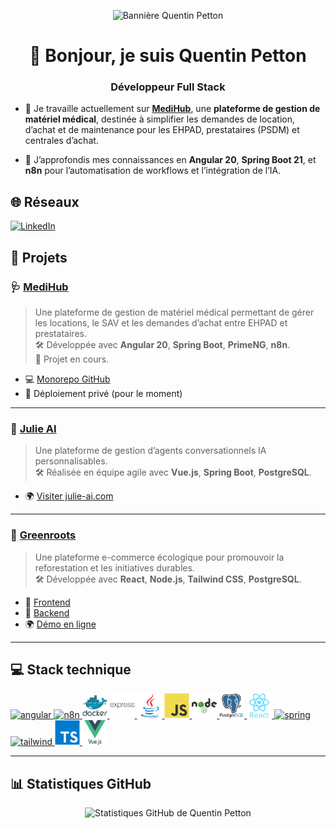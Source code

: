<p align="center">
  <img src="[https://i.postimg.cc/.../ma-banniere.png](https://i.postimg.cc/x8p2gMfG/Banniere-Quentin-Petton-Github.png)" alt="Bannière Quentin Petton" />
</p>

<h1 align="center">👋 Bonjour, je suis Quentin Petton</h1>
<h3 align="center">Développeur Full Stack</h3>

- 🔭 Je travaille actuellement sur [**MediHub**](https://github.com/QuentinPetton/MediHub), une **plateforme de gestion de matériel médical**, destinée à simplifier les demandes de location, d’achat et de maintenance pour les EHPAD, prestataires (PSDM) et centrales d’achat.  

- 🌱 J’approfondis mes connaissances en **Angular 20**, **Spring Boot 21**, et **n8n** pour l’automatisation de workflows et l’intégration de l’IA.  

## 🌐 Réseaux

<p align="left">
  <a href="https://www.linkedin.com/in/quentin-petton" target="blank">
    <img src="https://raw.githubusercontent.com/rahuldkjain/github-profile-readme-generator/master/src/images/icons/Social/linked-in-alt.svg" alt="LinkedIn" height="30" width="40" />
  </a>
</p>

## 🚀 Projets

### 🩺 [MediHub](https://github.com/QuentinPetton/MediHub)

> Une plateforme de gestion de matériel médical permettant de gérer les locations, le SAV et les demandes d’achat entre EHPAD et prestataires.  
> 🛠️ Développée avec **Angular 20**, **Spring Boot**, **PrimeNG**, **n8n**.  
> 🚧 Projet en cours.  

- 💻 [Monorepo GitHub](https://github.com/QuentinPetton/MediHub)  
- 🔐 Déploiement privé (pour le moment)  

---

### 🤖 [Julie AI](https://julie-ai.com/)

> Une plateforme de gestion d’agents conversationnels IA personnalisables.  
> 🛠️ Réalisée en équipe agile avec **Vue.js**, **Spring Boot**, **PostgreSQL**.  

- 🌍 [Visiter julie-ai.com](https://julie-ai.com/)  

---

### 🌳 [Greenroots](https://greenroots.quentinpetton.com)

> Une plateforme e-commerce écologique pour promouvoir la reforestation et les initiatives durables.  
> 🛠️ Développée avec **React**, **Node.js**, **Tailwind CSS**, **PostgreSQL**.  

- 🔗 [Frontend](https://github.com/QuentinPetton/Greenroots_front)  
- 🔗 [Backend](https://github.com/QuentinPetton/Greenroots_back)  
- 🌍 [Démo en ligne](https://greenroots.quentinpetton.com)  

---

## 💻 Stack technique
<p align="left"> 
  <a href="https://angular.io" target="_blank" rel="noreferrer"> <img src="https://angular.io/assets/images/logos/angular/angular.svg" alt="angular" width="40" height="40"/> </a>
  <a href="https://n8n.io" target="_blank" rel="noreferrer"> <img src="https://upload.wikimedia.org/wikipedia/commons/5/53/N8n-logo-new.svg" alt="n8n" width="90" height="40"/> </a>
  <a href="https://www.docker.com/" target="_blank" rel="noreferrer"> <img src="https://raw.githubusercontent.com/devicons/devicon/master/icons/docker/docker-original-wordmark.svg" alt="docker" width="40" height="40"/> </a>
  <a href="https://expressjs.com" target="_blank" rel="noreferrer"> <img src="https://raw.githubusercontent.com/devicons/devicon/master/icons/express/express-original-wordmark.svg" alt="express" width="40" height="40"/> </a>
  <a href="https://www.java.com" target="_blank" rel="noreferrer"> <img src="https://raw.githubusercontent.com/devicons/devicon/master/icons/java/java-original.svg" alt="java" width="40" height="40"/> </a>
  <a href="https://developer.mozilla.org/fr/docs/Web/JavaScript" target="_blank" rel="noreferrer"> <img src="https://raw.githubusercontent.com/devicons/devicon/master/icons/javascript/javascript-original.svg" alt="javascript" width="40" height="40"/> </a>
  <a href="https://nodejs.org" target="_blank" rel="noreferrer"> <img src="https://raw.githubusercontent.com/devicons/devicon/master/icons/nodejs/nodejs-original-wordmark.svg" alt="nodejs" width="40" height="40"/> </a>
  <a href="https://www.postgresql.org" target="_blank" rel="noreferrer"> <img src="https://raw.githubusercontent.com/devicons/devicon/master/icons/postgresql/postgresql-original-wordmark.svg" alt="postgresql" width="40" height="40"/> </a>
  <a href="https://reactjs.org/" target="_blank" rel="noreferrer"> <img src="https://raw.githubusercontent.com/devicons/devicon/master/icons/react/react-original-wordmark.svg" alt="react" width="40" height="40"/> </a>
  <a href="https://spring.io/" target="_blank" rel="noreferrer"> <img src="https://www.vectorlogo.zone/logos/springio/springio-icon.svg" alt="spring" width="40" height="40"/> </a>
  <a href="https://tailwindcss.com/" target="_blank" rel="noreferrer"> <img src="https://www.vectorlogo.zone/logos/tailwindcss/tailwindcss-icon.svg" alt="tailwind" width="40" height="40"/> </a>
  <a href="https://www.typescriptlang.org/" target="_blank" rel="noreferrer"> <img src="https://raw.githubusercontent.com/devicons/devicon/master/icons/typescript/typescript-original.svg" alt="typescript" width="40" height="40"/> </a>
  <a href="https://vuejs.org/" target="_blank" rel="noreferrer"> <img src="https://raw.githubusercontent.com/devicons/devicon/master/icons/vuejs/vuejs-original-wordmark.svg" alt="vuejs" width="40" height="40"/> </a>
</p>

---

## 📊 Statistiques GitHub

<p align="center">
  <img src="https://github-readme-stats.vercel.app/api/top-langs?username=quentinpetton&show_icons=true&locale=fr&layout=compact" alt="Statistiques GitHub de Quentin Petton" />
</p>
